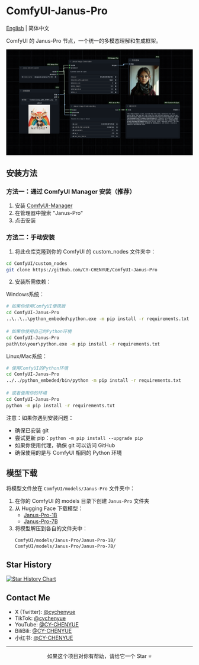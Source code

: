 # ComfyUI-Janus-Pro

[English](README_EN.md) | 简体中文

ComfyUI 的 Janus-Pro 节点，一个统一的多模态理解和生成框架。

![alt text](<workflow/ComfyUI Janus-Pro-workflow.png>)


## 安装方法

### 方法一：通过 ComfyUI Manager 安装（推荐）
1. 安装 [ComfyUI-Manager](https://github.com/ltdrdata/ComfyUI-Manager)
2. 在管理器中搜索 "Janus-Pro"
3. 点击安装

### 方法二：手动安装
1. 将此仓库克隆到你的 ComfyUI 的 custom_nodes 文件夹中：
```bash
cd ComfyUI/custom_nodes
git clone https://github.com/CY-CHENYUE/ComfyUI-Janus-Pro
```

2. 安装所需依赖：

Windows系统：
```bash
# 如果你使用ComfyUI便携版
cd ComfyUI-Janus-Pro
..\..\..\python_embeded\python.exe -m pip install -r requirements.txt

# 如果你使用自己的Python环境
cd ComfyUI-Janus-Pro
path\to\your\python.exe -m pip install -r requirements.txt
```

Linux/Mac系统：
```bash
# 使用ComfyUI的Python环境
cd ComfyUI-Janus-Pro
../../python_embeded/bin/python -m pip install -r requirements.txt

# 或者使用你的环境
cd ComfyUI-Janus-Pro
python -m pip install -r requirements.txt
```

注意：如果你遇到安装问题：
- 确保已安装 git
- 尝试更新 pip：`python -m pip install --upgrade pip`
- 如果你使用代理，确保 git 可以访问 GitHub
- 确保使用的是与 ComfyUI 相同的 Python 环境


## 模型下载

将模型文件放在 `ComfyUI/models/Janus-Pro` 文件夹中：
1. 在你的 ComfyUI 的 models 目录下创建 `Janus-Pro` 文件夹
2. 从 Hugging Face 下载模型：
   - [Janus-Pro-1B](https://huggingface.co/deepseek-ai/Janus-Pro-1B)
   - [Janus-Pro-7B](https://huggingface.co/deepseek-ai/Janus-Pro-7B)
3. 将模型解压到各自的文件夹中：
   ```
   ComfyUI/models/Janus-Pro/Janus-Pro-1B/
   ComfyUI/models/Janus-Pro/Janus-Pro-7B/
   ```
## Star History

[![Star History Chart](https://api.star-history.com/svg?repos=CY-CHENYUE/ComfyUI-Janus-Pro&type=Date)](https://star-history.com/#CY-CHENYUE/ComfyUI-Janus-Pro&Date)

## Contact Me

- X (Twitter): [@cychenyue](https://x.com/cychenyue)
- TikTok: [@cychenyue](https://www.tiktok.com/@cychenyue)
- YouTube: [@CY-CHENYUE](https://www.youtube.com/@CY-CHENYUE)
- BiliBili: [@CY-CHENYUE](https://space.bilibili.com/402808950)
- 小红书: [@CY-CHENYUE](https://www.xiaohongshu.com/user/profile/6360e61f000000001f01bda0)

---
<div align="center">
    如果这个项目对你有帮助，请给它一个 Star ⭐️
</div>